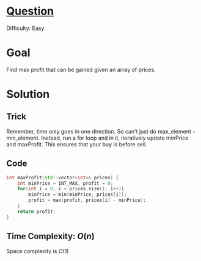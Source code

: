 # [Question](https://leetcode.com/problems/best-time-to-buy-and-sell-stock/)
Difficulty: Easy
# Goal
Find max profit that can be gained given an array of prices.
# Solution
## Trick
Remember, time only goes in one direction. So can't just do max_element - min_element. Instead, run a for loop and in it, iteratively update minPrice and maxProfit. This ensures that your buy is before sell.
## Code
```cpp
int maxProfit(std::vector<int>& prices) {
    int minPrice = INT_MAX, profit = 0;
    for(int i = 0; i < prices.size(); i++){
        minPrice = min(minPrice, prices[i]);
        profit = max(profit, prices[i] - minPrice);
    }
    return profit;
}
```
## Time Complexity: $O(n)$
Space complexity is $O(1)$